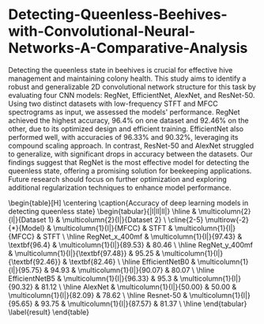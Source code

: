 # Detecting-Queenless-Beehives-with-Convolutional-Neural-Networks-A-Comparative-Analysis

Detecting the queenless state in beehives is crucial for effective hive management and maintaining colony health. This study aims to identify a robust and generalizable 2D convolutional network structure for this task by evaluating four CNN models: RegNet, EfficientNet, AlexNet, and ResNet-50. Using two distinct datasets with low-frequency STFT and MFCC spectrograms as input, we assessed the models' performance. RegNet achieved the highest accuracy, 96.4\% on one dataset and 92.46\% on the other, due to its optimized design and efficient training. EfficientNet also performed well, with accuracies of 96.33\% and 90.32\%, leveraging its compound scaling approach. In contrast, ResNet-50 and AlexNet struggled to generalize, with significant drops in accuracy between the datasets. Our findings suggest that RegNet is the most effective model for detecting the queenless state, offering a promising solution for beekeeping applications. Future research should focus on further optimization and exploring additional regularization techniques to enhance model performance.


\begin{table}[H]
\centering
\caption{Accuracy of deep learning models in detecting queenless state}
\begin{tabular}{|l|ll|ll|}
\hline
                        & \multicolumn{2}{l|}{Dataset 1}                        & \multicolumn{2}{l|}{Dataset 2}                                   \\ \cline{2-5} 
\multirow{-2}{*}{Model} & \multicolumn{1}{l|}{MFCC}           & STFT          & \multicolumn{1}{l|}{MFCC}                          & STFT           \\ \hline
RegNet\_x\_400mf        & \multicolumn{1}{l|}{97.43}          & \textbf{96.4} & \multicolumn{1}{l|}{89.53}                         & 80.46          \\ \hline
RegNet\_y\_400mf        & \multicolumn{1}{l|}{\textbf{97.48}} & 95.25         & \multicolumn{1}{l|}{\textbf{92.46}}                & \textbf{82.46} \\ \hline
EfficientNetB0          & \multicolumn{1}{l|}{95.75}          & 94.93         & \multicolumn{1}{l|}{90.07}                         & 80.07          \\ \hline
EfficientNetB5          & \multicolumn{1}{l|}{96.33}          & 95.3          & \multicolumn{1}{l|}{90.32}                         & 81.12          \\ \hline
AlexNet                 & \multicolumn{1}{l|}{50.00}          & 50.00         & \multicolumn{1}{l|}{82.09}                         & 78.62          \\ \hline
Resnet-50               & \multicolumn{1}{l|}{95.65}          & 93.75         & \multicolumn{1}{l|}{87.57}                         & 81.37          \\ \hline
\end{tabular}
\label{result}
\end{table}
